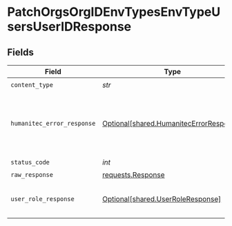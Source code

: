 # PatchOrgsOrgIDEnvTypesEnvTypeUsersUserIDResponse


## Fields

| Field                                                                                    | Type                                                                                     | Required                                                                                 | Description                                                                              |
| ---------------------------------------------------------------------------------------- | ---------------------------------------------------------------------------------------- | ---------------------------------------------------------------------------------------- | ---------------------------------------------------------------------------------------- |
| `content_type`                                                                           | *str*                                                                                    | :heavy_check_mark:                                                                       | N/A                                                                                      |
| `humanitec_error_response`                                                               | [Optional[shared.HumanitecErrorResponse]](../../models/shared/humanitecerrorresponse.md) | :heavy_minus_sign:                                                                       | The request was invalid or the payload malformed.<br/><br/>                              |
| `status_code`                                                                            | *int*                                                                                    | :heavy_check_mark:                                                                       | N/A                                                                                      |
| `raw_response`                                                                           | [requests.Response](https://requests.readthedocs.io/en/latest/api/#requests.Response)    | :heavy_minus_sign:                                                                       | N/A                                                                                      |
| `user_role_response`                                                                     | [Optional[shared.UserRoleResponse]](../../models/shared/userroleresponse.md)             | :heavy_minus_sign:                                                                       | The information on the user.<br/><br/>                                                   |